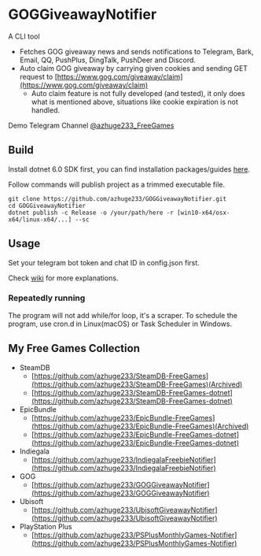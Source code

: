 # GOGGiveawayNotifier

A CLI tool
- Fetches GOG giveaway news and sends notifications to Telegram, Bark, Email, QQ, PushPlus, DingTalk, PushDeer and Discord.
- Auto claim GOG giveaway by carrying given cookies and sending GET request to [https://www.gog.com/giveaway/claim](https://www.gog.com/giveaway/claim)
  - Auto claim feature is not fully developed (and tested), it only does what is mentioned above, situations like cookie expiration is not handled.

Demo Telegram Channel [@azhuge233_FreeGames](https://t.me/azhuge233_FreeGames)

## Build

Install dotnet 6.0 SDK first, you can find installation packages/guides [here](https://dotnet.microsoft.com/download).

Follow commands will publish project as a trimmed executable file.

```
git clone https://github.com/azhuge233/GOGGiveawayNotifier.git
cd GOGGiveawayNotifier
dotnet publish -c Release -o /your/path/here -r [win10-x64/osx-x64/linux-x64/...] --sc
```

## Usage

Set your telegram bot token and chat ID in config.json first.

Check [wiki](https://github.com/azhuge233/GOGGiveawayNotifier/wiki/Config-Description) for more explanations.

### Repeatedly running

The program will not add while/for loop, it's a scraper. To schedule the program, use cron.d in Linux(macOS) or Task Scheduler in Windows.

## My Free Games Collection

- SteamDB
    - [https://github.com/azhuge233/SteamDB-FreeGames](https://github.com/azhuge233/SteamDB-FreeGames)(Archived)
    - [https://github.com/azhuge233/SteamDB-FreeGames-dotnet](https://github.com/azhuge233/SteamDB-FreeGames-dotnet)
- EpicBundle
    - [https://github.com/azhuge233/EpicBundle-FreeGames](https://github.com/azhuge233/EpicBundle-FreeGames)(Archived)
    - [https://github.com/azhuge233/EpicBundle-FreeGames-dotnet](https://github.com/azhuge233/EpicBundle-FreeGames-dotnet)
- Indiegala
    - [https://github.com/azhuge233/IndiegalaFreebieNotifier](https://github.com/azhuge233/IndiegalaFreebieNotifier)
- GOG
    - [https://github.com/azhuge233/GOGGiveawayNotifier](https://github.com/azhuge233/GOGGiveawayNotifier)
- Ubisoft
    - [https://github.com/azhuge233/UbisoftGiveawayNotifier](https://github.com/azhuge233/UbisoftGiveawayNotifier)
- PlayStation Plus
    - [https://github.com/azhuge233/PSPlusMonthlyGames-Notifier](https://github.com/azhuge233/PSPlusMonthlyGames-Notifier)
